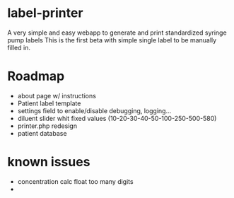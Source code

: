# label-printer
A very simple and easy webapp to generate and print standardized syringe pump labels
This is the first beta with simple single label to be manually filled in.


# Roadmap
- about page w/ instructions
- Patient label template
- settings field to enable/disable debugging, logging...
- diluent slider whit fixed values (10-20-30-40-50-100-250-500-580)
- printer.php redesign
- patient database

# known issues
- concentration calc float too many digits
-
